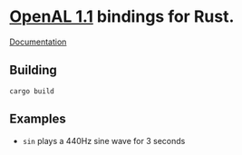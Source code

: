 # [OpenAL 1.1](http://connect.creativelabs.com/openal/) bindings for Rust.

[Documentation](http://jpernst.github.io/openal-rs)

## Building

    cargo build

## Examples

- `sin` plays a 440Hz sine wave for 3 seconds
